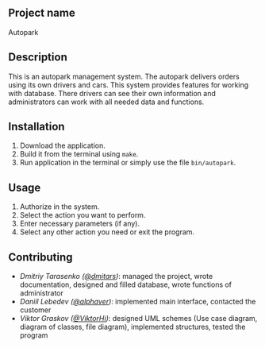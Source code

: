 Project name
----
Autopark

Description
----
This is an autopark management system. The autopark delivers orders using its own drivers and cars. This system provides features for working with database. There drivers can see their own information and administrators can work with all needed data and functions.

Installation
----
1. Download the application.
2. Build it from the terminal using `make`.
3. Run application in the terminal or simply use the file `bin/autopark`.

Usage
----
1. Authorize in the system.
2. Select the action you want to perform.
3. Enter necessary parameters (if any).
4. Select any other action you need or exit the program.

Contributing
----
* _Dmitriy Tarasenko ([@dmitars](github.com/dmitars))_: managed the project, wrote documentation, designed and filled database, wrote functions of administrator
* _Daniil Lebedev ([@alphaver](github.com/alphaver))_: implemented main interface, contacted the customer
* _Viktor Graskov ([@ViktorHi](github.com/ViktoHi))_: designed UML schemes (Use case diagram, diagram of classes, file diagram), implemented structures, tested the program
